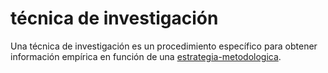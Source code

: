 # técnica de investigación

Una técnica de investigación es un procedimiento específico para obtener información empírica en función de una [estrategia-metodologica](estrategia-metodologica.md).
